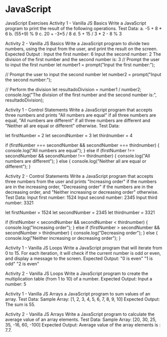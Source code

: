 # JavaScript
JavaScript Exercises 
Activity 1 - Vanilla JS Basics
Write a JavaScript program to print the result of the following operations.
Test Data:
a. -5 + 8 * 6 
b. (55+9) % 9 
c. 20 + -3*5 / 8 
d. 5 + 15 / 3 * 2 - 8 % 3

<script>

// Operation a
const data1 = -5 + 8 * 6;
console.log( "Result of data 1:" , data1);
// Operation b
const data2 = (55 + 9) % 9;
console.log("Result of data 2:", data2);

// Operation c
const data3 = 20 + -3 * 5 / 8;
console.log("Result of data 3:", data3);

// Operation d
const data4 = 5 + 15 / 3 * 2 - 8 % 3;
console.log("Result of data 4:", data4);
</script>





Activity 2 - Vanilla JS Basics
Write a JavaScript program to divide two numbers, using the input from the user, and print the result on the screen.
Expected Output :
Input the first number: 6
Input the second number: 2
The division of the first number and the second number is: 3
// Prompt the user to input the first number
let number1 = prompt("Input the first number:");

// Prompt the user to input the second number
let number2 = prompt("Input the second number:");

// Perform the division
let resultadoDivision = number1 / number2;
console.log("The division of the first number and the second number is:", resultadoDivision);



Activity 1 - Control Statements
Write a JavaScript program that accepts three numbers and prints "All numbers are equal" if all three numbers are equal, "All numbers are different" if all three numbers are different and "Neither all are equal or different" otherwise.
Test Data:

let firstNumber = 2
let secondNumber = 3
let thirdnumber = 4

if (firstNumber === secondNumber && secondNumber === thirdnumber) {
  console.log("All numbers are equal");
}
else if (firstNumber !== secondNumber && secondNumber !== thirdnumber) {
  console.log("All numbers are different");
}
 else {
  console.log("Neither all are equal or different");
 }
</script>

Activity 2 - Control Statements
Write a JavaScript program that accepts three numbers from the user and prints "Increasing order" if the numbers are in the increasing order, "Decreasing order" if the numbers are in the decreasing order, and "Neither increasing or decreasing order" otherwise.
Test Data:
Input first number: 1524
Input second number: 2345
Input third number: 3321

let firstNumber = 1524
let secondNumber = 2345
let thirdnumber = 3321

if (firstNumber < secondNumber && secondNumber < thirdnumber) {
  console.log("Increasing order");
}
else if (firstNumber > secondNumber && secondNumber > thirdnumber) {
  console.log("Decreasing order");
}
 else {
  console.log("Neither increasing or decreasing order");
 }
</script>

Activity 1 - Vanilla JS Loops
Write a JavaScript program that will iterate from 0 to 15. For each iteration, it will check if the current number is odd or even, and display a message to the screen.
Expected Output:
"0 is even"
"1 is odd"
"2 is even"
<script>
    // program that will iterate from 0 to 15 it will check if the current number is odd or even
    for (let i = 0; i <= 15; i++) {
  if (i / 2 === 0) {
    console.log(i + " is even");
  } else {
    console.log(i + " is odd");
  }
}
</script>


Activity 2 - Vanilla JS Loops
Write a JavaScript program to create the multiplication table (from 1 to 10) of a number.
Expected Output:
Input a number: 5
<script>
const number = 5
const n = 10
for (let i = 1; i <= n; i++) {
    const result = number * i;
    console.log(number + " x " + i + " = " + result);
}
</script>





Activity 1 - Vanilla JS Arrays
a JavaScript program to sum values of an array.
Test Data:
Sample Array:
[1, 2, 3, 4, 5, 6, 7, 8, 9, 10]
Expected Output:
The sum is 55.

<script>
let numbers = [1, 2, 3, 4, 5, 6, 7, 8, 9, 10];
console.log(numbers);

let sum = 0

for (let i = 0; i< numbers.length; i++) {
sum += numbers[i]; }
console.log("The sum is " + sum + ".");

</script> 


Activity 2 - Vanilla JS Arrays
Write a JavaScript program to calculate the average value of an array elements.
Test Data:
Sample Array:
[20, 30, 25, 35, -16, 60, -100]
Expected Output:
Average value of the array elements is : 7.7.


<script>
let sample = [20, 30, 25, 35, -16, 60, -100];
let sum = 0;

for (let i = 0; i < sample.length; i++) {
  sum += sample[i];
}

let average = sum / sample.length;

console.log("Average value of the array elements is: " + average.toFixed(1) + ".");

</script> 

